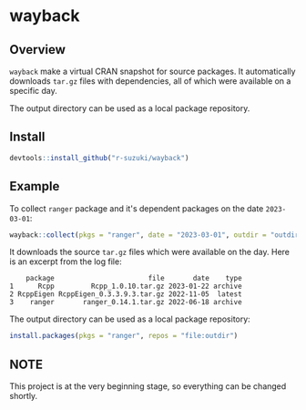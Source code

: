 # wayback

## Overview

`wayback` make a virtual CRAN snapshot for source packages.
It automatically downloads `tar.gz` files with dependencies,
all of which were available on a specific day.

The output directory can be used as a local package repository.

## Install

```R
devtools::install_github("r-suzuki/wayback")
```

## Example
To collect `ranger` package and it's dependent packages on the date `2023-03-01`:

```R
wayback::collect(pkgs = "ranger", date = "2023-03-01", outdir = "outdir")
```

It downloads the source `tar.gz` files which were available on the day.
Here is an excerpt from the log file:

```
    package                       file       date    type
1      Rcpp         Rcpp_1.0.10.tar.gz 2023-01-22 archive
2 RcppEigen RcppEigen_0.3.3.9.3.tar.gz 2022-11-05  latest
3    ranger       ranger_0.14.1.tar.gz 2022-06-18 archive
```

The output directory can be used as a local package repository:

```R
install.packages(pkgs = "ranger", repos = "file:outdir")
```

## NOTE
This project is at the very beginning stage, so everything can be changed shortly.
